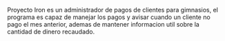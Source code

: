 Proyecto Iron es un administrador de pagos de clientes para gimnasios, el programa es capaz de manejar los pagos y avisar cuando un cliente no pago el mes anterior, 
ademas de mantener informacion util sobre la cantidad de dinero recaudado.
